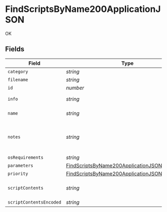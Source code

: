 # FindScriptsByName200ApplicationJSON

OK


## Fields

| Field                                                                                                                     | Type                                                                                                                      | Required                                                                                                                  | Description                                                                                                               | Example                                                                                                                   |
| ------------------------------------------------------------------------------------------------------------------------- | ------------------------------------------------------------------------------------------------------------------------- | ------------------------------------------------------------------------------------------------------------------------- | ------------------------------------------------------------------------------------------------------------------------- | ------------------------------------------------------------------------------------------------------------------------- |
| `category`                                                                                                                | *string*                                                                                                                  | :heavy_minus_sign:                                                                                                        | N/A                                                                                                                       | None                                                                                                                      |
| `filename`                                                                                                                | *string*                                                                                                                  | :heavy_minus_sign:                                                                                                        | N/A                                                                                                                       |                                                                                                                           |
| `id`                                                                                                                      | *number*                                                                                                                  | :heavy_minus_sign:                                                                                                        | N/A                                                                                                                       | 1                                                                                                                         |
| `info`                                                                                                                    | *string*                                                                                                                  | :heavy_minus_sign:                                                                                                        | N/A                                                                                                                       | Script information                                                                                                        |
| `name`                                                                                                                    | *string*                                                                                                                  | :heavy_check_mark:                                                                                                        | Name of the script                                                                                                        | Decrypt Drive                                                                                                             |
| `notes`                                                                                                                   | *string*                                                                                                                  | :heavy_minus_sign:                                                                                                        | N/A                                                                                                                       | Script to decrypt FV2 encrypted drives                                                                                    |
| `osRequirements`                                                                                                          | *string*                                                                                                                  | :heavy_minus_sign:                                                                                                        | N/A                                                                                                                       |                                                                                                                           |
| `parameters`                                                                                                              | [FindScriptsByName200ApplicationJSONParameters](../../models/operations/findscriptsbyname200applicationjsonparameters.md) | :heavy_minus_sign:                                                                                                        | N/A                                                                                                                       |                                                                                                                           |
| `priority`                                                                                                                | [FindScriptsByName200ApplicationJSONPriority](../../models/operations/findscriptsbyname200applicationjsonpriority.md)     | :heavy_minus_sign:                                                                                                        | N/A                                                                                                                       |                                                                                                                           |
| `scriptContents`                                                                                                          | *string*                                                                                                                  | :heavy_minus_sign:                                                                                                        | N/A                                                                                                                       | echo "Sample script"                                                                                                      |
| `scriptContentsEncoded`                                                                                                   | *string*                                                                                                                  | :heavy_minus_sign:                                                                                                        | N/A                                                                                                                       |                                                                                                                           |